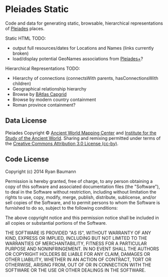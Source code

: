 Pleiades Static
===============

Code and data for generating static, browsable, hierarchical representations of [Pleiades](http://pleiades.stoa.org/) places.

Static HTML TODO:

  * output full resources/dates for Locations and Names (links currently broken)
  * load/display potential GeoNames associations from [Pleiades+](https://github.com/ryanfb/pleiades-plus)?

Hierarchical Representations TODO:

  * Hierarchy of connections (connectsWith parents, hasConnectionsWith children)
  * Geographical relationship hierarchy
  * Browse by [BAtlas Capgrid](http://atlantides.org/capgrids/)
  * Browse by modern country containment
  * Roman province containment?


Data License
------------

Pleiades Copyright © [Ancient World Mapping Center](http://www.unc.edu/awmc/) and [Institute for the Study of the Ancient World](http://www.nyu.edu/isaw/). Sharing and remixing permitted under terms of the [Creative Commons Attribution 3.0 License (cc-by)](http://creativecommons.org/licenses/by/3.0/us/).

Code License
------------

Copyright (c) 2014 Ryan Baumann

Permission is hereby granted, free of charge, to any person obtaining a copy
of this software and associated documentation files (the "Software"), to deal
in the Software without restriction, including without limitation the rights
to use, copy, modify, merge, publish, distribute, sublicense, and/or sell
copies of the Software, and to permit persons to whom the Software is
furnished to do so, subject to the following conditions:

The above copyright notice and this permission notice shall be included in
all copies or substantial portions of the Software.

THE SOFTWARE IS PROVIDED "AS IS", WITHOUT WARRANTY OF ANY KIND, EXPRESS OR
IMPLIED, INCLUDING BUT NOT LIMITED TO THE WARRANTIES OF MERCHANTABILITY,
FITNESS FOR A PARTICULAR PURPOSE AND NONINFRINGEMENT. IN NO EVENT SHALL THE
AUTHORS OR COPYRIGHT HOLDERS BE LIABLE FOR ANY CLAIM, DAMAGES OR OTHER
LIABILITY, WHETHER IN AN ACTION OF CONTRACT, TORT OR OTHERWISE, ARISING FROM,
OUT OF OR IN CONNECTION WITH THE SOFTWARE OR THE USE OR OTHER DEALINGS IN
THE SOFTWARE.